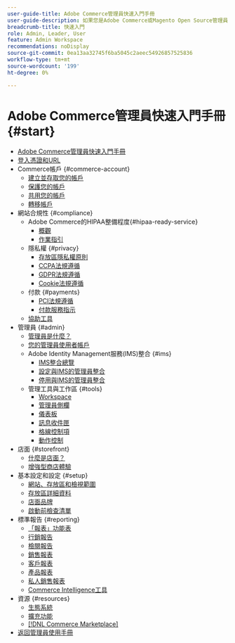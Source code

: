 ```yaml
---
user-guide-title: Adobe Commerce管理員快速入門手冊
user-guide-description: 如果您是Adobe Commerce或Magento Open Source管理員的新手，請探索 [!DNL Commerce] 生態系統的資源、依照客戶歷程探索您的商店，並瞭解重要的管理員功能。
breadcrumb-title: 快速入門
role: Admin, Leader, User
feature: Admin Workspace
recommendations: noDisplay
source-git-commit: 0ea13aa32745f6ba5045c2aeec54926857525836
workflow-type: tm+mt
source-wordcount: '199'
ht-degree: 0%

---
```



# Adobe Commerce管理員快速入門手冊 {#start}

+ [Adobe Commerce管理員快速入門手冊](guide-overview.md)
+ [登入憑證和URL](login-urls.md)
+ Commerce帳戶 {#commerce-account}
   + [建立並存取您的帳戶](commerce-account-create.md)
   + [保護您的帳戶](commerce-account-secure.md)
   + [共用您的帳戶](commerce-account-share.md)
   + [轉移帳戶](commerce-account-transfer.md)
+ 網站合規性 {#compliance}
   + Adobe Commerce的HIPAA整備程度{#hipaa-ready-service}
      + [概觀](hipaa/overview.md)
      + [作業指引](hipaa/operations.md)
   + 隱私權 {#privacy}
      + [存放區隱私權原則](privacy-policy.md)
      + [CCPA法規遵循](compliance-ccpa.md)
      + [GDPR法規遵循](compliance-gdpr.md)
      + [Cookie法規遵循](compliance-cookie-law.md)
   + 付款 {#payments}
      + [PCI法規遵循](compliance-pci.md)
      + [付款服務指示](compliance-payment-services-directive.md)
   + [協助工具](navigation-accessibility.md)
+ 管理員 {#admin}
   + [管理員是什麼？](admin.md)
   + [您的管理員使用者帳戶](admin-signin.md)
   + Adobe Identity Management服務(IMS)整合 {#ims}
      + [IMS整合總覽](adobe-ims-integration-overview.md)
      + [設定與IMS的管理員整合](adobe-ims-config.md)
      + [停用與IMS的管理員整合](adobe-ims-disable.md)
   + 管理工具與工作區 {#tools}
      + [Workspace](admin-workspace.md)
      + [管理員側欄](admin-menu.md)
      + [儀表板](admin-dashboard.md)
      + [訊息收件匣](admin-message-inbox.md)
      + [格線控制項](admin-grid-controls.md)
      + [動作控制](admin-actions-control.md)
+ 店面 {#storefront}
   + [什麼是店面？](storefront.md)
   + [增強型商店體驗](enhanced-experiences.md)
+ 基本設定和設定 {#setup}
   + [網站、存放區和檢視範圍](websites-stores-views.md)
   + [存放區詳細資料](store-details.md)
   + [店面品牌](storefront-branding.md)
   + [啟動前檢查清單](prelaunch-checklist.md)
+ 標準報告  {#reporting}
   + [「報表」功能表](reports-menu.md)
   + [行銷報告](marketing-reports.md)
   + [檢閱報告](review-reports.md)
   + [銷售報表](sales-reports.md)
   + [客戶報表](customer-reports.md)
   + [產品報表](product-reports.md)
   + [私人銷售報表](private-sales-reports.md)
   + [Commerce Intelligence工具](business-intelligence.md)
+ 資源 {#resources}
   + [生態系統](resources.md)
   + [擴充功能](extensions.md)
   + [[!DNL Commerce Marketplace]](commerce-marketplace.md)
+ [返回管理員使用手冊](https://experienceleague.adobe.com/en/docs/commerce-admin/user-guides/home)

